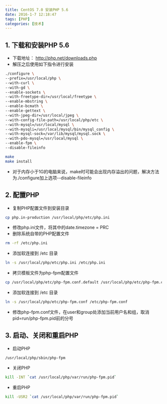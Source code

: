 ```yaml
---
title: CentOS 7.0 安装PHP 5.6
date: 2016-1-7 12:18:47
tags: [PHP]
categories: [技术]
---
```

## 1. 下载和安装PHP 5.6
* 下载地址： http://php.net/downloads.php
* 解压之后使用如下指令进行安装
```bash
./configure \
--prefix=/usr/local/php \
--with-curl \
--with-gd \
--enable-sockets \
--with-freetype-dir=/usr/local/freetype \
--enable-mbstring \
--enable-bcmath \
--enable-gettext \
--with-jpeg-dir=/usr/local/jpeg \
--with-config-file-path=/usr/local/php/etc \
--with-mysql=/usr/local/mysql \
--with-mysqli=/usr/local/mysql/bin/mysql_config \
--with-mysql-sock=/var/lib/mysql/mysql.sock \
--with-pdo-mysql=/usr/local/mysql \
--enable-fpm \
--disable-fileinfo

make
make install
```
<!--more-->
* 对于内存小于1G的电脑来说，make时可能会出现内存溢出的问题，解决方法为./configure加上选项--disable-fileinfo
## 2. 配置PHP
* 复制PHP配置文件到安装目录
```bash
cp php.in-production /usr/local/php/etc/php.ini
```
* 修改php.ini文件，将其中的date.timezone = PRC
* 删除系统自带的PHP配置文件
```bash
rm -rf /etc/php.ini
```
* 添加软连接到 /etc 目录
```bash
ln -s /usr/local/php/etc/php.ini /etc/php.ini
```
* 拷贝模板文件为php-fpm配置文件
```bash
cp /usr/local/php/etc/php-fpm.conf.default /usr/local/php/etc/php-fpm.conf
```
* 添加软连接到 /etc 目录
```bash
ln -s /usr/local/php/etc/php-fpm.conf /etc/php-fpm.conf
```
* 修改php-fpm.conf文件，在user和group处添加当前用户名和组，取消pid=run/php-fpm.pid前的分号
## 3. 启动、关闭和重启PHP
* 启动PHP
```bsh
/usr/local/php/sbin/php-fpm
```
* 关闭PHP
```bash
kill -INT `cat /usr/local/php/var/run/php-fpm.pid`
```
* 重启PHP
```bash
kill -USR2 `cat /usr/local/php/var/run/php-fpm.pid`
```
